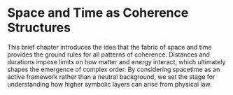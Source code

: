 # Space and Time as Coherence Structures

This brief chapter introduces the idea that the fabric of space and time provides the ground rules for all patterns of coherence. Distances and durations impose limits on how matter and energy interact, which ultimately shapes the emergence of complex order. By considering spacetime as an active framework rather than a neutral background, we set the stage for understanding how higher symbolic layers can arise from physical law.
